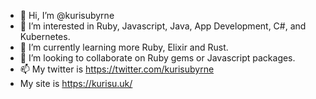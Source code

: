 - 👋 Hi, I’m @kurisubyrne
- 👀 I’m interested in Ruby, Javascript, Java, App Development, C#, and Kubernetes.
- 🌱 I’m currently learning more Ruby, Elixir and Rust.
- 💞️ I’m looking to collaborate on Ruby gems or Javascript packages.
- 📫 My twitter is https://twitter.com/kurisubyrne
-   My site is https://kurisu.uk/
